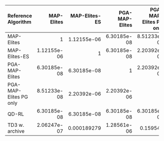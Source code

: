 | Reference Algorithm    |   MAP-Elites |   MAP-Elites-ES |   PGA-MAP-Elites |   PGA-MAP-Elites PG only |       QD-RL |   TD3 w. archive |
|:-----------------------|-------------:|----------------:|-----------------:|-------------------------:|------------:|-----------------:|
| MAP-Elites             |  1           |     1.12155e-06 |      6.30185e-08 |              8.51233e-08 | 6.30185e-08 |      2.06247e-07 |
| MAP-Elites-ES          |  1.12155e-06 |     1           |      6.30185e-08 |              2.20392e-06 | 6.30185e-08 |      0.000189279 |
| PGA-MAP-Elites         |  6.30185e-08 |     6.30185e-08 |      1           |              2.20392e-06 | 6.30185e-08 |      1.28561e-06 |
| PGA-MAP-Elites PG only |  8.51233e-08 |     2.20392e-06 |      2.20392e-06 |              1           | 6.30185e-08 |      0.159545    |
| QD-RL                  |  6.30185e-08 |     6.30185e-08 |      6.30185e-08 |              6.30185e-08 | 1           |      6.30185e-08 |
| TD3 w. archive         |  2.06247e-07 |     0.000189279 |      1.28561e-06 |              0.159545    | 6.30185e-08 |      1           |
